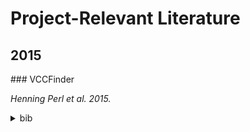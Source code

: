 # Project-Relevant Literature

## 2015

<a name="vccfinder"/>
### VCCFinder
</a>

_Henning Perl et al. 2015._
<details><summary>bib</summary>
<p>
```
@inproceedings{perl2015vccfinder,
  title={VCCFinder}: {F}inding potential vulnerabilities in open-source projects to assist code audits},
  author={Perl, Henning and Dechand, Sergej and Smith, Matthew and Arp, Daniel and Yamaguchi, Fabian and Rieck, Konrad and Fahl, Sascha and Acar, Yasemin},
  booktitle={{Proceedings of the 22nd ACM SIGSAC Conference on Computer and Communications Security}},
  pages={426--437},
  year={2015},
  organization={ACM}
}
```
</p>
</details>

